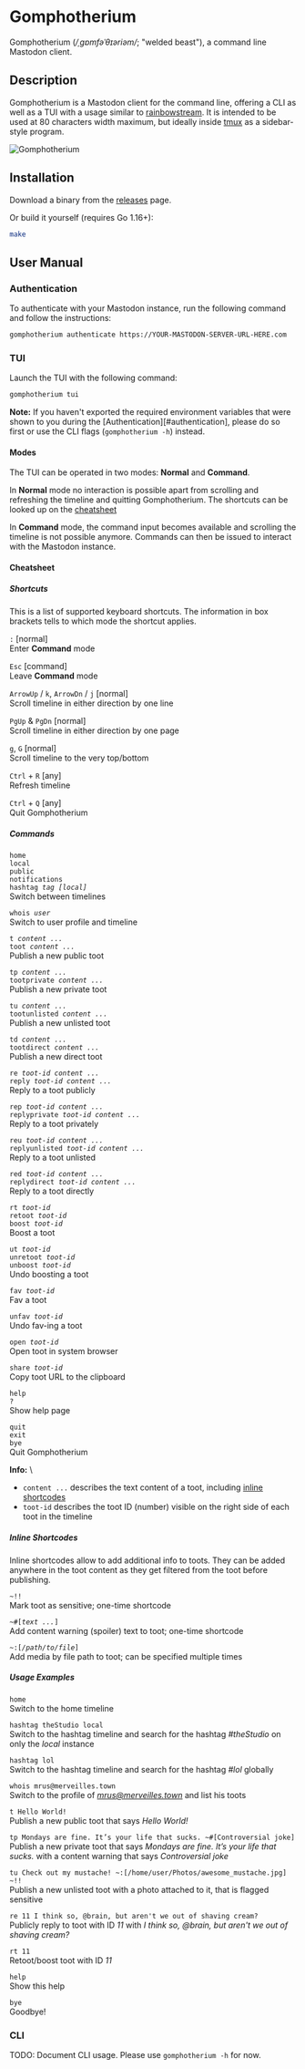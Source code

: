 # Gomphotherium

Gomphotherium (*/ˌɡɒmfəˈθɪəriəm/*; "welded beast"), a command line Mastodon 
client.


## Description

Gomphotherium is a Mastodon client for the command line, offering a CLI as well
as a TUI with a usage similar to [rainbowstream](rainbowstream). It is intended
to be used at 80 characters width maximum, but ideally inside [tmux][tmux] as
a sidebar-style program.

![Gomphotherium](gomphotherium.jpg)

[rainbowstream]: https://github.com/orakaro/rainbowstream
[tmux]: https://github.com/tmux/tmux


## Installation

Download a binary from the [releases][releases] page.

Or build it yourself (requires Go 1.16+):

```bash
make
```

[releases]: https://github.com/mrusme/gomphotherium/releases


## User Manual


### Authentication

To authenticate with your Mastodon instance, run the following command and
follow the instructions:

```sh
gomphotherium authenticate https://YOUR-MASTODON-SERVER-URL-HERE.com
```


### TUI

Launch the TUI with the following command:

```sh
gomphotherium tui
```

**Note:** If you haven't exported the required environment variables that were
shown to you during the [Authentication][#authentication], please do so first
or use the CLI flags (`gomphotherium -h`) instead.


#### Modes

The TUI can be operated in two modes: **Normal** and **Command**.

In **Normal** mode no interaction is possible apart from scrolling and 
refreshing the timeline and quitting Gomphotherium. The shortcuts can be looked
up on the [cheatsheet](#cheatsheet)

In **Command** mode, the command input becomes available and scrolling the
timeline is not possible anymore. Commands can then be issued to interact with
the Mastodon instance.


#### Cheatsheet


##### Shortcuts

This is a list of supported keyboard shortcuts. The information in box brackets
tells to which mode the shortcut applies.

`:` [normal] \
Enter **Command** mode

`Esc` [command] \
Leave **Command** mode

`ArrowUp` / `k`, `ArrowDn` / `j` [normal] \
Scroll timeline in either direction by one line

`PgUp` & `PgDn` [normal] \
Scroll timeline in either direction by one page

`g`, `G` [normal] \
Scroll timeline to the very top/bottom

`Ctrl` + `R` [any] \
Refresh timeline

`Ctrl` + `Q` [any] \
Quit Gomphotherium


##### Commands

`home` \
`local` \
`public` \
`notifications` \
`hashtag`*` tag [local]`* \
Switch between timelines

`whois`*` user`* \
Switch to user profile and timeline

`t`*` content ...`* \
`toot`*` content ...`* \
Publish a new public toot

`tp`*` content ...`* \
`tootprivate`*` content ...`* \
Publish a new private toot

`tu`*` content ...`* \
`tootunlisted`*` content ...`* \
Publish a new unlisted toot

`td`*` content ...`* \
`tootdirect`*` content ...`* \
Publish a new direct toot

`re`*` toot-id content ...`* \
`reply`*` toot-id content ...`* \
Reply to a toot publicly

`rep`*` toot-id content ...`* \
`replyprivate`*` toot-id content ...`* \
Reply to a toot privately

`reu`*` toot-id content ...`* \
`replyunlisted`*` toot-id content ...`* \
Reply to a toot unlisted

`red`*` toot-id content ...`* \
`replydirect`*` toot-id content ...`* \
Reply to a toot directly

`rt`*` toot-id`* \
`retoot`*` toot-id`* \
`boost`*` toot-id`* \
Boost a toot

`ut`*` toot-id`* \
`unretoot`*` toot-id`* \
`unboost`*` toot-id`* \
Undo boosting a toot

`fav`*` toot-id`* \
Fav a toot

`unfav`*` toot-id`* \
Undo fav-ing a toot

`open`*` toot-id`* \
Open toot in system browser

`share`*` toot-id`* \
Copy toot URL to the clipboard

`help` \
`?` \
Show help page

`quit` \
`exit` \
`bye` \
Quit Gomphotherium

**Info:** \
- `content ...` describes the text content of a toot, including 
  [inline shortcodes](#inline-shortcodes)
- `toot-id` describes the toot ID (number) visible on the right side of each 
  toot in the timeline

##### Inline Shortcodes

Inline shortcodes allow to add additional info to toots. They can be added
anywhere in the toot content as they get filtered from the toot before
publishing.

`~!!` \
Mark toot as sensitive; one-time shortcode

`~#[`*`text ...`*`]` \
Add content warning (spoiler) text to toot; one-time shortcode

`~:[`*`/path/to/file`*`]` \
Add media by file path to toot; can be specified multiple times


##### Usage Examples

`home` \
Switch to the home timeline

`hashtag theStudio local` \
Switch to the hashtag timeline and search for the hashtag *#theStudio* on only
the *local* instance

`hashtag lol` \
Switch to the hashtag timeline and search for the hashtag *#lol* globally

`whois mrus@merveilles.town` \
Switch to the profile of *mrus@merveilles.town* and list his toots

`t Hello World!` \
Publish a new public toot that says *Hello World!*

`tp Mondays are fine. It’s your life that sucks. ~#[Controversial joke]` \
Publish a new private toot that says *Mondays are fine. It’s your life that 
sucks.* with a content warning that says *Controversial joke*

`tu Check out my mustache! ~:[/home/user/Photos/awesome_mustache.jpg] ~!!` \
Publish a new unlisted toot with a photo attached to it, that is flagged
sensitive

`re 11 I think so, @brain, but aren't we out of shaving cream?` \
Publicly reply to toot with ID *11* with *I think so, @brain, but aren't we out 
of shaving cream?*

`rt 11` \
Retoot/boost toot with ID *11*

`help` \
Show this help

`bye` \
Goodbye!


### CLI

TODO: Document CLI usage. Please use `gomphotherium -h` for now.
